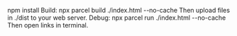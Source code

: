 npm install
Build:
npx parcel build ./index.html --no-cache
Then upload files in ./dist to your web server.
Debug:
npx parcel run ./index.html --no-cache
Then open links in terminal.
